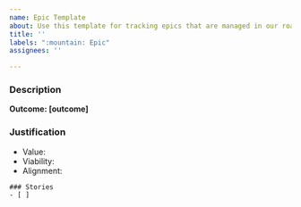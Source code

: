 ```yaml
---
name: Epic Template
about: Use this template for tracking epics that are managed in our roadmapate's purpose here.
title: ''
labels: ":mountain: Epic"
assignees: ''

---
```


### Description

**Outcome: [outcome]**

### Justification
- Value: 
- Viability: 
- Alignment:

```[tasklist]
### Stories
- [ ] 
```
